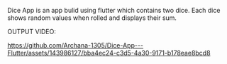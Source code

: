 Dice App is an app bulid using flutter which contains two dice. 
Each dice shows random values when rolled and displays their sum.

OUTPUT VIDEO:



https://github.com/Archana-1305/Dice-App---Flutter/assets/143986127/bba4ec24-c3d5-4a30-9171-b178eae8bcd8

